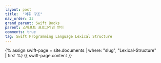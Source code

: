 ```yaml
---
layout: post
title:  "어휘 구조"
nav_order: 33
grand_parent: Swift Books
parent: 스위프트 프로그래밍 언어
comments: true
tag: Swift Programming Language Lexical Structure
---
```


{% assign swift-page = site.documents | where: "slug", "Lexical-Structure" | first %}
{{ swift-page.content }}